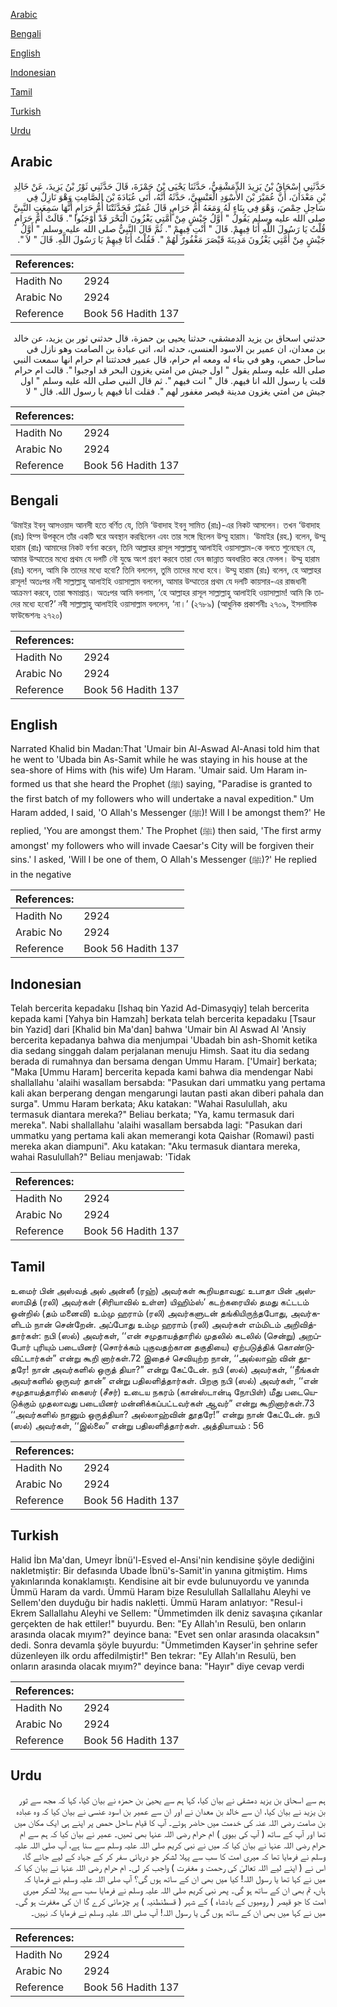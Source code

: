 [Arabic](#arabic)

[Bengali](#bengali)

[English](#english)

[Indonesian](#indonesian)

[Tamil](#tamil)

[Turkish](#turkish)

[Urdu](#urdu)

## Arabic


<div dir="rtl" lang="ar" style={{fontSize:'larger',backgroundColor:'#f8f9fa',padding:20}}>
حَدَّثَنِي إِسْحَاقُ بْنُ يَزِيدَ الدِّمَشْقِيُّ، حَدَّثَنَا يَحْيَى بْنُ حَمْزَةَ، قَالَ حَدَّثَنِي ثَوْرُ بْنُ يَزِيدَ، عَنْ خَالِدِ بْنِ مَعْدَانَ، أَنَّ عُمَيْرَ بْنَ الأَسْوَدِ الْعَنْسِيَّ، حَدَّثَهُ أَنَّهُ، أَتَى عُبَادَةَ بْنَ الصَّامِتِ وَهْوَ نَازِلٌ فِي سَاحِلِ حِمْصَ، وَهْوَ فِي بِنَاءٍ لَهُ وَمَعَهُ أُمُّ حَرَامٍ، قَالَ عُمَيْرٌ فَحَدَّثَتْنَا أُمُّ حَرَامٍ أَنَّهَا سَمِعَتِ النَّبِيَّ صلى الله عليه وسلم يَقُولُ ‏"‏ أَوَّلُ جَيْشٍ مِنْ أُمَّتِي يَغْزُونَ الْبَحْرَ قَدْ أَوْجَبُوا ‏"‏‏.‏ قَالَتْ أُمُّ حَرَامٍ قُلْتُ يَا رَسُولَ اللَّهِ أَنَا فِيهِمْ‏.‏ قَالَ ‏"‏ أَنْتِ فِيهِمْ ‏"‏‏.‏ ثُمَّ قَالَ النَّبِيُّ صلى الله عليه وسلم ‏"‏ أَوَّلُ جَيْشٍ مِنْ أُمَّتِي يَغْزُونَ مَدِينَةَ قَيْصَرَ مَغْفُورٌ لَهُمْ ‏"‏‏.‏ فَقُلْتُ أَنَا فِيهِمْ يَا رَسُولَ اللَّهِ‏.‏ قَالَ ‏"‏ لاَ ‏"‏‏.‏
</div>
<div style={{backgroundColor:'#f8f9fa',padding:20, marginBottom: 10}}><table> <thead> <tr> <th>References:</th> <th></th> </tr> </thead> <tbody><tr><td>Hadith No</td><td>2924</td></tr><tr><td>Arabic No</td><td>2924</td></tr><tr><td>Reference</td><td>Book 56 Hadith 137</td></tr></tbody></table></div>


<div dir="rtl" lang="ar" style={{fontSize:'larger',backgroundColor:'#f8f9fa',padding:20}}>
حدثني اسحاق بن يزيد الدمشقي، حدثنا يحيى بن حمزة، قال حدثني ثور بن يزيد، عن خالد بن معدان، ان عمير بن الاسود العنسي، حدثه انه، اتى عبادة بن الصامت وهو نازل في ساحل حمص، وهو في بناء له ومعه ام حرام، قال عمير فحدثتنا ام حرام انها سمعت النبي صلى الله عليه وسلم يقول " اول جيش من امتي يغزون البحر قد اوجبوا ". قالت ام حرام قلت يا رسول الله انا فيهم. قال " انت فيهم ". ثم قال النبي صلى الله عليه وسلم " اول جيش من امتي يغزون مدينة قيصر مغفور لهم ". فقلت انا فيهم يا رسول الله. قال " لا
</div>
<div style={{backgroundColor:'#f8f9fa',padding:20, marginBottom: 10}}><table> <thead> <tr> <th>References:</th> <th></th> </tr> </thead> <tbody><tr><td>Hadith No</td><td>2924</td></tr><tr><td>Arabic No</td><td>2924</td></tr><tr><td>Reference</td><td>Book 56 Hadith 137</td></tr></tbody></table></div>

## Bengali


<div dir="ltr" lang="bn" style={{fontSize:'larger',backgroundColor:'#f8f9fa',padding:20}}>
‘উমাইর ইবনু আসওয়াদ আনসী হতে বর্ণিত যে, তিনি ‘উবাদাহ ইবনু সামিত (রাঃ)-এর নিকট আসলেন। তখন ‘উবাদাহ (রাঃ) হিম্স উপকূলে তাঁর একটি ঘরে অবস্থান করছিলেন এবং তার সঙ্গে ছিলেন উম্মু হারাম। ‘উমাইর (রহ.) বলেন, উম্মু হারাম (রাঃ) আমাদের নিকট বর্ণনা করেন, তিনি আল্লাহর রাসূল সাল্লাল্লাহু আলাইহি ওয়াসাল্লাম-কে বলতে শুনেছেন যে, আমার উম্মাতের মধ্যে প্রথম যে দলটি নৌ যুদ্ধে অংশ গ্রহণ করবে তারা যেন জান্নাত অবধারিত করে ফেলল। উম্মু হারাম (রাঃ) বলেন, আমি কি তাদের মধ্যে হবো? তিনি বললেন, তুমি তাদের মধ্যে হবে। উম্মু হারাম (রাঃ) বলেন, হে আল্লাহর রাসূল! অতঃপর নবী সাল্লাল্লাহু আলাইহি ওয়াসাল্লাম বললেন, আমার উম্মাতের প্রথম যে দলটি কায়সার-এর রাজধানী আক্রমণ করবে, তারা ক্ষমাপ্রাপ্ত। অতঃপর আমি বললাম, ‘হে আল্লাহর রাসূল সাল্লাল্লাহু আলাইহি ওয়াসাল্লাম! আমি কি তাদের মধ্যে হবো?’ নবী সাল্লাল্লাহু আলাইহি ওয়াসাল্লাম বললেন, ‘না।’ (২৭৮৯) (আধুনিক প্রকাশনীঃ ২৭০৯, ইসলামিক ফাউন্ডেশনঃ ২৭২০)
</div>
<div style={{backgroundColor:'#f8f9fa',padding:20, marginBottom: 10}}><table> <thead> <tr> <th>References:</th> <th></th> </tr> </thead> <tbody><tr><td>Hadith No</td><td>2924</td></tr><tr><td>Arabic No</td><td>2924</td></tr><tr><td>Reference</td><td>Book 56 Hadith 137</td></tr></tbody></table></div>

## English


<div dir="ltr" lang="en" style={{fontSize:'larger',backgroundColor:'#f8f9fa',padding:20}}>
Narrated Khalid bin Madan:That 'Umair bin Al-Aswad Al-Anasi told him that he went to 'Ubada bin As-Samit while he was staying in his house at the sea-shore of Hims with (his wife) Um Haram. 'Umair said. Um Haram informed us that she heard the Prophet (ﷺ) saying, "Paradise is granted to the first batch of my followers who will undertake a naval expedition." Um Haram added, I said, 'O Allah's Messenger (ﷺ)! Will I be amongst them?' He replied, 'You are amongst them.' The Prophet (ﷺ) then said, 'The first army amongst' my followers who will invade Caesar's City will be forgiven their sins.' I asked, 'Will I be one of them, O Allah's Messenger (ﷺ)?' He replied in the negative
</div>
<div style={{backgroundColor:'#f8f9fa',padding:20, marginBottom: 10}}><table> <thead> <tr> <th>References:</th> <th></th> </tr> </thead> <tbody><tr><td>Hadith No</td><td>2924</td></tr><tr><td>Arabic No</td><td>2924</td></tr><tr><td>Reference</td><td>Book 56 Hadith 137</td></tr></tbody></table></div>

## Indonesian


<div dir="ltr" lang="id" style={{fontSize:'larger',backgroundColor:'#f8f9fa',padding:20}}>
Telah bercerita kepadaku [Ishaq bin Yazid Ad-Dimasyqiy] telah bercerita kepada kami [Yahya bin Hamzah] berkata telah bercerita kepadaku [Tsaur bin Yazid] dari [Khalid bin Ma'dan] bahwa 'Umair bin Al Aswad Al 'Ansiy bercerita kepadanya bahwa dia menjumpai 'Ubadah bin ash-Shomit ketika dia sedang singgah dalam perjalanan menuju Himsh. Saat itu dia sedang berada di rumahnya dan bersama dengan Ummu Haram. ['Umair] berkata; "Maka [Ummu Haram] bercerita kepada kami bahwa dia mendengar Nabi shallallahu 'alaihi wasallam bersabda: "Pasukan dari ummatku yang pertama kali akan berperang dengan mengarungi lautan pasti akan diberi pahala dan surga". Ummu Haram berkata; Aku katakan: "Wahai Rasulullah, aku termasuk diantara mereka?" Beliau berkata; "Ya, kamu termasuk dari mereka". Nabi shallallahu 'alaihi wasallam bersabda lagi: "Pasukan dari ummatku yang pertama kali akan memerangi kota Qaishar (Romawi) pasti mereka akan diampuni". Aku katakan: "Aku termasuk diantara mereka, wahai Rasulullah?" Beliau menjawab: 'Tidak
</div>
<div style={{backgroundColor:'#f8f9fa',padding:20, marginBottom: 10}}><table> <thead> <tr> <th>References:</th> <th></th> </tr> </thead> <tbody><tr><td>Hadith No</td><td>2924</td></tr><tr><td>Arabic No</td><td>2924</td></tr><tr><td>Reference</td><td>Book 56 Hadith 137</td></tr></tbody></table></div>

## Tamil


<div dir="ltr" lang="ta" style={{fontSize:'larger',backgroundColor:'#f8f9fa',padding:20}}>
உமைர் பின் அஸ்வத் அல் அன்ஸீ (ரஹ்) அவர்கள் கூறியதாவது: உபாதா பின் அஸ்ஸாமித் (ரலி) அவர்கள் (சிரியாவில் உள்ள) யிஹிம்ஸ்’ கடற்கரையில் தமது கட்டடம் ஒன்றில் (தம் மனைவி) உம்மு ஹராம் (ரலி) அவர்களுடன் தங்கியிருந்தபோது, அவர்களிடம் நான் சென்றேன். அப்போது உம்மு ஹராம் (ரலி) அவர்கள் எம்மிடம் அறிவித்தார்கள்: நபி (ஸல்) அவர்கள், ‘‘என் சமுதாயத்தாரில் முதலில் கடலில் (சென்று) அறப்போர் புரியும் படையினர் (சொர்க்கம் புகுவதற்கான தகுதியை) ஏற்படுத்திக் கொண்டுவிட்டார்கள்” என்று கூறி னார்கள்.72 இதைச் செவியுற்ற நான், ‘‘அல்லாஹ் வின் தூதரே! நான் அவர்களில் ஒருத் தியா?” என்று கேட்டேன். நபி (ஸல்) அவர்கள், ‘‘நீங்கள் அவர்களில் ஒருவர் தான்” என்று பதிலளித்தார்கள். பிறகு நபி (ஸல்) அவர்கள், ‘‘என் சமுதாயத்தாரில் கைஸர் (சீசர்) உடைய நகரம் (கான்ஸ்டான்டி நோபிள்) மீது படையெடுக்கும் முதலாவது படையினர் மன்னிக்கப்பட்டவர்கள் ஆவர்” என்று கூறினார்கள்.73 ‘‘அவர்களில் நானும் ஒருத்தியா? அல்லாஹ்வின் தூதரே!” என்று நான் கேட்டேன். நபி (ஸல்) அவர்கள், ‘‘இல்லை” என்று பதிலளித்தார்கள். அத்தியாயம் : 56
</div>
<div style={{backgroundColor:'#f8f9fa',padding:20, marginBottom: 10}}><table> <thead> <tr> <th>References:</th> <th></th> </tr> </thead> <tbody><tr><td>Hadith No</td><td>2924</td></tr><tr><td>Arabic No</td><td>2924</td></tr><tr><td>Reference</td><td>Book 56 Hadith 137</td></tr></tbody></table></div>

## Turkish


<div dir="ltr" lang="tr" style={{fontSize:'larger',backgroundColor:'#f8f9fa',padding:20}}>
Halid İbn Ma'dan, Umeyr İbnü'l-Esved el-Ansi'nin kendisine şöyle dediğini nakletmiştir: Bir defasında Ubade İbnü's-Samit'in yanına gitmiştim. Hıms yakınlarında konaklamıştı. Kendisine ait bir evde bulunuyordu ve yanında Ümmü Haram da vardı. Ümmü Haram bize Resulullah Sallallahu Aleyhi ve Sellem'den duyduğu bir hadis nakletti. Ümmü Haram anlatıyor: "Resul-i Ekrem Sallallahu Aleyhi ve Sellem: "Ümmetimden ilk deniz savaşına çıkanlar gerçekten de hak ettiler!" buyurdu. Ben: "Ey Allah'ın Resulü, ben onların arasında olacak mıyım?" deyince bana: "Evet sen onlar arasında olacaksın" dedi. Sonra devamla şöyle buyurdu: "Ümmetimden Kayser'in şehrine sefer düzenleyen ilk ordu affedilmiştir!" Ben tekrar: "Ey Allah'ın Resulü, ben onların arasında olacak mıyım?" deyince bana: "Hayır" diye cevap verdi
</div>
<div style={{backgroundColor:'#f8f9fa',padding:20, marginBottom: 10}}><table> <thead> <tr> <th>References:</th> <th></th> </tr> </thead> <tbody><tr><td>Hadith No</td><td>2924</td></tr><tr><td>Arabic No</td><td>2924</td></tr><tr><td>Reference</td><td>Book 56 Hadith 137</td></tr></tbody></table></div>

## Urdu


<div dir="rtl" lang="ur" style={{fontSize:'larger',backgroundColor:'#f8f9fa',padding:20}}>
ہم سے اسحاق بن یزید دمشقی نے بیان کیا، کہا ہم سے یحییٰ بن حمزہ نے بیان کیا، کہا کہ مجھ سے ثور بن یزید نے بیان کیا، ان سے خالد بن معدان نے اور ان سے عمیر بن اسود عنسی نے بیان کیا کہ وہ عبادہ بن صامت رضی اللہ عنہ کی خدمت میں حاضر ہوئے۔ آپ کا قیام ساحل حمص پر اپنے ہی ایک مکان میں تھا اور آپ کے ساتھ ( آپ کی بیوی ) ام حرام رضی اللہ عنہا بھی تھیں۔ عمیر نے بیان کیا کہ ہم سے ام حرام رضی اللہ عنہا نے بیان کیا کہ میں نے نبی کریم صلی اللہ علیہ وسلم سے سنا ہے، آپ صلی اللہ علیہ وسلم نے فرمایا تھا کہ میری امت کا سب سے پہلا لشکر جو دریائی سفر کر کے جہاد کے لیے جائے گا، اس نے ( اپنے لیے اللہ تعالیٰ کی رحمت و مغفرت ) واجب کر لی۔ ام حرام رضی اللہ عنہا نے بیان کیا کہ میں نے کہا تھا یا رسول اللہ! کیا میں بھی ان کے ساتھ ہوں گی؟ آپ صلی اللہ علیہ وسلم نے فرمایا کہ ہاں، تم بھی ان کے ساتھ ہو گی۔ پھر نبی کریم صلی اللہ علیہ وسلم نے فرمایا سب سے پہلا لشکر میری امت کا جو قیصر ( رومیوں کے بادشاہ ) کے شہر ( قسطنطنیہ ) پر چڑھائی کرے گا ان کی مغفرت ہو گی۔ میں نے کہا میں بھی ان کے ساتھ ہوں گی یا رسول اللہ! آپ صلی اللہ علیہ وسلم نے فرمایا کہ نہیں۔
</div>
<div style={{backgroundColor:'#f8f9fa',padding:20, marginBottom: 10}}><table> <thead> <tr> <th>References:</th> <th></th> </tr> </thead> <tbody><tr><td>Hadith No</td><td>2924</td></tr><tr><td>Arabic No</td><td>2924</td></tr><tr><td>Reference</td><td>Book 56 Hadith 137</td></tr></tbody></table></div>